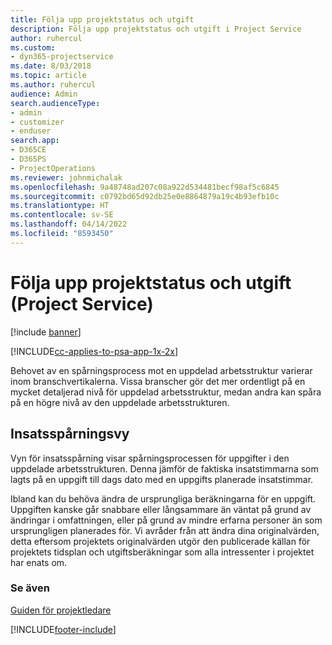 ```yaml
---
title: Följa upp projektstatus och utgift
description: Följa upp projektstatus och utgift i Project Service
author: ruhercul
ms.custom:
- dyn365-projectservice
ms.date: 8/03/2018
ms.topic: article
ms.author: ruhercul
audience: Admin
search.audienceType:
- admin
- customizer
- enduser
search.app:
- D365CE
- D365PS
- ProjectOperations
ms.reviewer: johnmichalak
ms.openlocfilehash: 9a48748ad207c08a922d534481becf98af5c6845
ms.sourcegitcommit: c0792bd65d92db25e0e8864879a19c4b93efb10c
ms.translationtype: HT
ms.contentlocale: sv-SE
ms.lasthandoff: 04/14/2022
ms.locfileid: "8593450"
---
```

# <a name="track-project-progress-and-cost-project-service"></a>Följa upp projektstatus och utgift (Project Service)

[!include [banner](../includes/psa-now-project-operations.md)]

[!INCLUDE[cc-applies-to-psa-app-1x-2x](../includes/cc-applies-to-psa-app-1x-2x.md)]

Behovet av en spårningsprocess mot en uppdelad arbetsstruktur varierar inom branschvertikalerna. Vissa branscher gör det mer ordentligt på en mycket detaljerad nivå för uppdelad arbetsstruktur, medan andra kan spåra på en högre nivå av den uppdelade arbetsstrukturen.  
  
## <a name="effort-tracking-view"></a>Insatsspårningsvy  
Vyn för insatsspårning visar spårningsprocessen för uppgifter i den uppdelade arbetsstrukturen. Denna jämför de faktiska insatstimmarna som lagts på en uppgift till dags dato med en uppgifts planerade insatstimmar.  
  
Ibland kan du behöva ändra de ursprungliga beräkningarna för en uppgift. Uppgiften kanske går snabbare eller långsammare än väntat på grund av ändringar i omfattningen, eller på grund av mindre erfarna personer än som ursprungligen planerades för. Vi avråder från att ändra dina originalvärden, detta eftersom projektets originalvärden utgör den publicerade källan för projektets tidsplan och utgiftsberäkningar som alla intressenter i projektet har enats om.  
  
### <a name="see-also"></a>Se även  
 [Guiden för projektledare](../psa/project-manager-guide.md)


[!INCLUDE[footer-include](../includes/footer-banner.md)]
